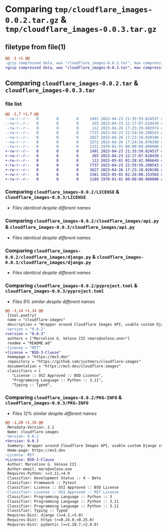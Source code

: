 # Comparing `tmp/cloudflare_images-0.0.2.tar.gz` & `tmp/cloudflare_images-0.0.3.tar.gz`

## filetype from file(1)

```diff
@@ -1 +1 @@
-gzip compressed data, was "cloudflare_images-0.0.2.tar", max compression
+gzip compressed data, was "cloudflare_images-0.0.3.tar", max compression
```

## Comparing `cloudflare_images-0.0.2.tar` & `cloudflare_images-0.0.3.tar`

### file list

```diff
@@ -1,7 +1,7 @@
--rw-r--r--   0        0        0     1491 2023-04-23 21:35:59.824537 cloudflare_images-0.0.2/LICENSE
--rw-r--r--   0        0        0      265 2023-04-23 22:17:07.618439 cloudflare_images-0.0.2/README.md
--rw-r--r--   0        0        0      112 2023-04-26 17:25:29.603974 cloudflare_images-0.0.2/cloudflare_images/__init__.py
--rw-r--r--   0        0        0     7737 2023-04-23 22:59:59.288543 cloudflare_images-0.0.2/cloudflare_images/api.py
--rw-r--r--   0        0        0     3827 2023-04-26 17:23:10.020196 cloudflare_images-0.0.2/cloudflare_images/django.py
--rw-r--r--   0        0        0     1572 2023-04-26 17:24:56.870390 cloudflare_images-0.0.2/pyproject.toml
--rw-r--r--   0        0        0     1231 1970-01-01 00:00:00.000000 cloudflare_images-0.0.2/PKG-INFO
+-rw-r--r--   0        0        0     1491 2023-04-23 21:35:59.824537 cloudflare_images-0.0.3/LICENSE
+-rw-r--r--   0        0        0      265 2023-04-23 22:17:07.618439 cloudflare_images-0.0.3/README.md
+-rw-r--r--   0        0        0      112 2023-05-01 02:28:42.966649 cloudflare_images-0.0.3/cloudflare_images/__init__.py
+-rw-r--r--   0        0        0     7737 2023-04-23 22:59:59.288543 cloudflare_images-0.0.3/cloudflare_images/api.py
+-rw-r--r--   0        0        0     3827 2023-04-26 17:23:10.020196 cloudflare_images-0.0.3/cloudflare_images/django.py
+-rw-r--r--   0        0        0     1581 2023-05-01 02:28:00.153503 cloudflare_images-0.0.3/pyproject.toml
+-rw-r--r--   0        0        0     1189 1970-01-01 00:00:00.000000 cloudflare_images-0.0.3/PKG-INFO
```

### Comparing `cloudflare_images-0.0.2/LICENSE` & `cloudflare_images-0.0.3/LICENSE`

 * *Files identical despite different names*

### Comparing `cloudflare_images-0.0.2/cloudflare_images/api.py` & `cloudflare_images-0.0.3/cloudflare_images/api.py`

 * *Files identical despite different names*

### Comparing `cloudflare_images-0.0.2/cloudflare_images/django.py` & `cloudflare_images-0.0.3/cloudflare_images/django.py`

 * *Files identical despite different names*

### Comparing `cloudflare_images-0.0.2/pyproject.toml` & `cloudflare_images-0.0.3/pyproject.toml`

 * *Files 9% similar despite different names*

```diff
@@ -1,14 +1,14 @@
 [tool.poetry]
 name = "cloudflare-images"
 description = "Wrapper around Cloudflare Images API, usable custom Django storage class."
-version = "0.0.2"
+version = "0.0.3"
 authors = ["Marcelino G. Veloso III <mars@veloso.one>"]
 readme = "README.md"
-license = "MIT"
+license = "BSD-3-Clause"
 homepage = "https://mv3.dev"
 repository = "https://github.com/justmars/cloudflare-images"
 documentation = "https://mv3.dev/cloudflare-images"
 classifiers = [
   "License :: OSI Approved :: BSD License",
   "Programming Language :: Python :: 3.11",
   "Typing :: Typed",
```

### Comparing `cloudflare_images-0.0.2/PKG-INFO` & `cloudflare_images-0.0.3/PKG-INFO`

 * *Files 12% similar despite different names*

```diff
@@ -1,20 +1,19 @@
 Metadata-Version: 2.1
 Name: cloudflare-images
-Version: 0.0.2
+Version: 0.0.3
 Summary: Wrapper around Cloudflare Images API, usable custom Django storage class.
 Home-page: https://mv3.dev
-License: MIT
+License: BSD-3-Clause
 Author: Marcelino G. Veloso III
 Author-email: mars@veloso.one
 Requires-Python: >=3.11,<4.0
 Classifier: Development Status :: 4 - Beta
 Classifier: Framework :: Pytest
 Classifier: License :: OSI Approved :: BSD License
-Classifier: License :: OSI Approved :: MIT License
 Classifier: Programming Language :: Python :: 3
 Classifier: Programming Language :: Python :: 3.11
 Classifier: Programming Language :: Python :: 3.11
 Classifier: Typing :: Typed
 Requires-Dist: django (>=4.2,<5.0)
 Requires-Dist: httpx (>=0.24.0,<0.25.0)
 Requires-Dist: pydantic (>=1.10.7,<2.0.0)
```

